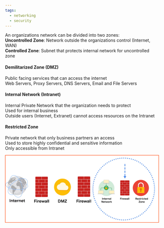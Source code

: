 ```yaml
---
tags:
  - networking
  - security
---
```


An organizations network can be divided into two zones:  
**Uncontrolled Zone**: Network outside the organizations control (Internet, WAN)  
**Controlled Zone**: Subnet that protects internal network for uncontrolled zone

#### Demilitarized Zone (DMZ)
Public facing services that can access the internet  
Web Servers, Proxy Servers, DNS Servers, Email and File Servers

#### Internal Network (Intranet)
Internal Private Network that the organization needs to protect  
Used for internal business  
Outside users (Internet, Extranet) cannot access resources on the Intranet

#### Restricted Zone
Private network that only business partners an access  
Used to store highly confidential and sensitive information  
Only accessible from Intranet

![Security Zones|520](../images/security-zones.png)
